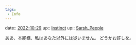 ```yaml
---
tags:
 - Info
---
```


date:: [2022-10-29](Daily_Note/2022-10-29.md)
up:: [Instinct](Bar/Novel/Topics/Instinct.md)
up:: [Sarsh_People](../Bar/Novel/Nacaria/Sarsh_People.md)

ああ、本能様、私はあなた以外には従いません。
どうかお許しを。